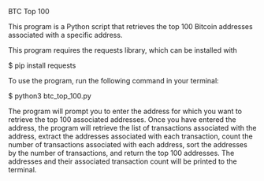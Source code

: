 BTC Top 100

This program is a Python script that retrieves the top 100 Bitcoin addresses associated with a specific address.



This program requires the requests library, which can be installed with 

$ pip install requests


To use the program, run the following command in your terminal:

$ python3 btc_top_100.py

The program will prompt you to enter the address for which you want to retrieve the top 100 associated addresses. Once you have entered the address, the program will retrieve the list of transactions associated with the address, extract the addresses associated with each transaction, count the number of transactions associated with each address, sort the addresses by the number of transactions, and return the top 100 addresses. The addresses and their associated transaction count will be printed to the terminal.
